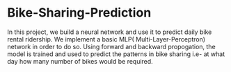 # Bike-Sharing-Prediction

In this project, we build a neural network and use it to predict daily bike rental ridership.
We implement a basic MLP( Multi-Layer-Perceptron) network in order to do so.
Using forward and backward propogation, the model is trained and used to predict the patterns in bike sharing i.e- at what day how many number of bikes would be required.
